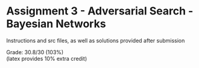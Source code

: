 # Assignment 3 - Adversarial Search - Bayesian Networks

Instructions and src files, as well as solutions provided after submission

Grade: 30.8/30 (103%)   
(latex provides 10% extra credit)
